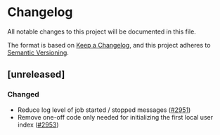 # Changelog
All notable changes to this project will be documented in this file.

The format is based on [Keep a Changelog](https://keepachangelog.com/en/1.0.0/),
and this project adheres to [Semantic Versioning](https://semver.org/spec/v2.0.0.html).

## [unreleased]

### Changed

- Reduce log level of job started / stopped messages ([#2951](https://github.com/open-ic/open-chat/pull/2951))
- Remove one-off code only needed for initializing the first local user index ([#2953](https://github.com/open-ic/open-chat/pull/2953))
